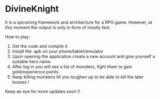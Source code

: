 DivineKnight
============

It is a upcoming framework and architecture for a RPG game. However, at this moment the output is only in form of mostly text.

How to play-
1) Get the code and compile it
2) Install the .apk on your phone/tablet/emulator
2) Upon opening the application create a new account and give yourself a suitable hero name
3) After log in you will see a list of monsters, fight them to gain gold/experience points.
4) Keep killing monsters till you toughen up to be able to kill the later bosses !

Keep an eye for more updates soon !!
